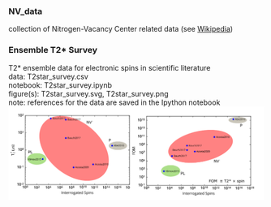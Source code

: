 ### NV_data

collection of Nitrogen-Vacancy Center related data (see [Wikipedia](https://en.wikipedia.org/wiki/Nitrogen-vacancy_center))

### Ensemble T2* Survey

T2* ensemble data for electronic spins in scientific literature  
data: T2star_survey.csv  
notebook: T2star_survey.ipynb  
figure(s): T2star_survey.svg, T2star_survey.png  
note: references for the data are saved in the Ipython notebook  
![T2* Survey NV centers](https://github.com/ebauch/NV_data/blob/master/T2star_survey.png)
